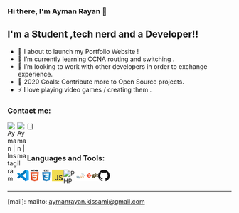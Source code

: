 ### Hi there, I'm Ayman Rayan 👋


## I'm a Student ,tech nerd and a  Developer!!

- 🔭 I about to  launch my Portfolio Website !
- 🌱 I’m currently learning CCNA routing and switching .
- 👯 I’m looking to work with other developers in order to  exchange experience.
- 🥅 2020 Goals: Contribute more to Open Source projects.
- ⚡ I love playing video games  / creating them .

### Contact me:

[<img align="left" alt="Ayman | Instagram" width="22px" src="https://cdn.jsdelivr.net/npm/simple-icons@v3/icons/instagram.svg" />][instagram]
[<a href="mailto:aymanrayan.kissami@gmail.com"><img align="left" alt="Ayman | mail" width="22px" src="https://cdn.jsdelivr.net/npm/simple-icons@v3/icons/gmail.svg" /> </a>]

<br />

### Languages and Tools:


[<img align="left" alt="Visual Studio Code" width="26px" src="https://raw.githubusercontent.com/github/explore/80688e429a7d4ef2fca1e82350fe8e3517d3494d/topics/visual-studio-code/visual-studio-code.png" />][visualcodelink]
[<img align="left" alt="HTML5" width="26px" src="https://raw.githubusercontent.com/github/explore/80688e429a7d4ef2fca1e82350fe8e3517d3494d/topics/html/html.png" />][html]
[<img align="left" alt="CSS3" width="26px" src="https://raw.githubusercontent.com/github/explore/80688e429a7d4ef2fca1e82350fe8e3517d3494d/topics/css/css.png" />][css]
[<img align="left" alt="JavaScript" width="26px" src="https://raw.githubusercontent.com/github/explore/80688e429a7d4ef2fca1e82350fe8e3517d3494d/topics/javascript/javascript.png" />][js]
[<img align="left" alt="PHP" width="26px" src="https://upload.wikimedia.org/wikipedia/commons/2/27/PHP-logo.svg" />][mysql]
[<img align="left" alt="MySQL" width="26px" src="https://raw.githubusercontent.com/github/explore/80688e429a7d4ef2fca1e82350fe8e3517d3494d/topics/mysql/mysql.png" />][mysql]
[<img align="left" alt="Git" width="26px" src="https://raw.githubusercontent.com/github/explore/80688e429a7d4ef2fca1e82350fe8e3517d3494d/topics/git/git.png" />][git]
[<img align="left" alt="GitHub" width="26px" src="https://raw.githubusercontent.com/github/explore/78df643247d429f6cc873026c0622819ad797942/topics/github/github.png" />][github]



<br />
<br />

---



[website]: https://codeSTACKr.com
[course]: http://vsCodeHero.com
[twitter]: https://twitter.com/codeSTACKr
[youtube]: https://youtube.com/codeSTACKr
[instagram]: https://www.instagram.com/aymanrayankissamy_/?hl=en
[linkedin]: https://linkedin.com/in/codeSTACKr
[webdevplaylist]: https://www.youtube.com/playlist?list=PLkwxH9e_vrAJ0WbEsFA9W3I1W-g_BTsbt
[jsplaylist]: https://www.youtube.com/playlist?list=PLkwxH9e_vrALRJKu7wfXby3MKeflhTu6B
[cssplaylist]: https://www.youtube.com/playlist?list=PLkwxH9e_vrALSdvZuEh6gqQdmDoDIoqz4
[reactplaylist]: https://www.youtube.com/playlist?list=PLkwxH9e_vrAK4TdffpxKY3QGyHCpxFcQ0
[visualcodelink]: https://code.visualstudio.com/download
[html]: https://www.w3schools.com/html/
[css]: https://www.w3schools.com/css/
[js]: https://www.w3schools.com/js/
[mysql]: https://openclassrooms.com/fr/courses/918836-concevez-votre-site-web-avec-php-et-mysql
[git]: https://git-scm.com/downloads
[github]: https://github.com/
[mail]: mailto: aymanrayan.kissami@gmail.com
